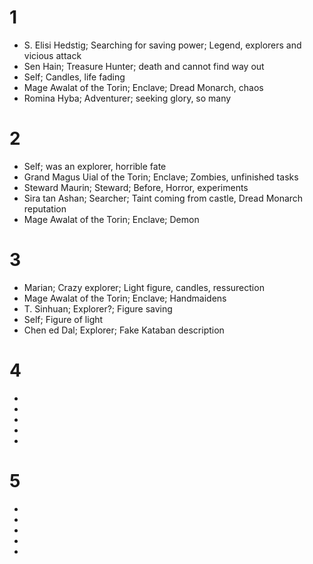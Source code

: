 # 1

- S. Elisi Hedstig; Searching for saving power; Legend, explorers and vicious attack
- Sen Hain; Treasure Hunter; death and cannot find way out
- Self; Candles, life fading
- Mage Awalat of the Torin; Enclave; Dread Monarch, chaos
- Romina Hyba; Adventurer; seeking glory, so many

# 2

- Self; was an explorer, horrible fate
- Grand Magus Uial of the Torin; Enclave; Zombies, unfinished tasks
- Steward Maurin; Steward; Before, Horror, experiments
- Sira tan Ashan; Searcher; Taint coming from castle, Dread Monarch reputation
- Mage Awalat of the Torin; Enclave; Demon

# 3

- Marian; Crazy explorer; Light figure, candles, ressurection
- Mage Awalat of the Torin; Enclave; Handmaidens
- T. Sinhuan; Explorer?; Figure saving
- Self; Figure of light
- Chen ed Dal; Explorer; Fake Kataban description

# 4

- 
- 
- 
- 
- 

# 5

- 
- 
- 
- 
- 



